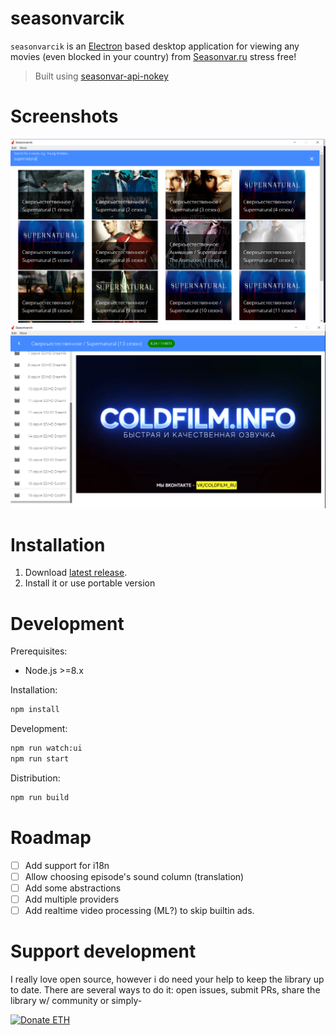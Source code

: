 seasonvarcik
============

`seasonvarcik` is an [Electron](http://electron.atom.io) based desktop application for
viewing any movies (even blocked in your country) from [Seasonvar.ru](http://seasonvar.ru) stress free!

> Built using [seasonvar-api-nokey](https://github.com/AlexanderC/seasonvar-api)

# Screenshots

![Main View](screenshots/main-view.png)
![Player](screenshots/player.png)

# Installation

1. Download [latest release](https://github.com/AlexanderC/seasonvarcik/releases/latest).
2. Install it or use portable version

# Development

Prerequisites:

- Node.js >=8.x

Installation:

```bash
npm install
```

Development:

```bash
npm run watch:ui
npm run start
```

Distribution:

```bash
npm run build
```
# Roadmap

- [ ] Add support for i18n
- [ ] Allow choosing episode's sound column (translation)
- [ ] Add some abstractions
- [ ] Add multiple providers
- [ ] Add realtime video processing (ML?) to skip builtin ads.

# Support development

I really love open source, however i do need your help to
keep the library up to date. There are several ways to do it:
open issues, submit PRs, share the library w/ community or simply-

<a href="https://etherdonation.com/d?to=0x4a1eade6b3780b50582344c162a547d04e4e8e4a" target="_blank" title="Donate ETH"><img src="https://etherdonation.com/i/btn/donate-btn.png" alt="Donate ETH"/></a>
